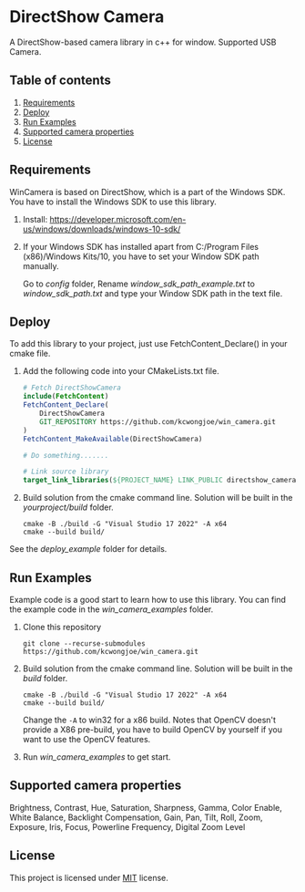# DirectShow Camera

A DirectShow-based camera library in c++ for window. Supported USB Camera.

## Table of contents

1. [Requirements](#Requirements)
2. [Deploy](#Deploy)
3. [Run Examples](#Run-Examples)
4. [Supported camera properties](#Supported-camera-properties)
5. [License](#License)

## Requirements

WinCamera is based on DirectShow, which is a part of the Windows SDK. You have to install the Windows SDK to use this library.

1.  Install: https://developer.microsoft.com/en-us/windows/downloads/windows-10-sdk/

2.  If your Windows SDK has installed apart from C:/Program Files (x86)/Windows Kits/10, you have to set your Window SDK path manually.

    Go to *config* folder, Rename *window_sdk_path_example.txt* to *window_sdk_path.txt* and type your Window SDK path in the text file.

## Deploy

To add this library to your project, just use FetchContent_Declare() in your cmake file.

1.  Add the following code into your CMakeLists.txt file.
    ```cmake
    # Fetch DirectShowCamera
    include(FetchContent)
    FetchContent_Declare(
        DirectShowCamera
        GIT_REPOSITORY https://github.com/kcwongjoe/win_camera.git
    )
    FetchContent_MakeAvailable(DirectShowCamera)

    # Do something.......

    # Link source library
    target_link_libraries(${PROJECT_NAME} LINK_PUBLIC directshow_camera)
    ```

2.  Build solution from the cmake command line. Solution will be built in the *yourproject/build* folder.

    ```shell
    cmake -B ./build -G "Visual Studio 17 2022" -A x64
    cmake --build build/
    ```

See the *deploy_example* folder for details.

## Run Examples

Example code is a good start to learn how to use this library. You can find the example code in the *win_camera_examples* folder.

1.  Clone this repository
    ```
    git clone --recurse-submodules https://github.com/kcwongjoe/win_camera.git
    ```

2.  Build solution from the cmake command line. Solution will be built in the *build* folder.

    ```shell
    cmake -B ./build -G "Visual Studio 17 2022" -A x64
    cmake --build build/
    ```
    Change the `-A` to win32 for a x86 build. Notes that OpenCV doesn't provide a X86 pre-build, you have to build OpenCV by yourself if you want to use the OpenCV features.

3. Run *win_camera_examples* to get start.

## Supported camera properties

Brightness, Contrast, Hue, Saturation, Sharpness, Gamma, Color Enable, White Balance, Backlight Compensation, Gain, Pan, Tilt, Roll, Zoom, Exposure, Iris, Focus, Powerline Frequency, Digital Zoom Level

## License
This project is licensed under [MIT](LICENSE) license.